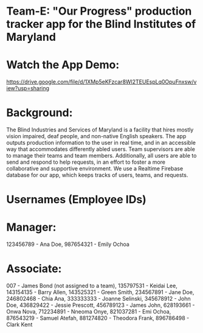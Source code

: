 # Team-E: "Our Progress" production tracker app for the Blind Institutes of Maryland

# Watch the App Demo: 
https://drive.google.com/file/d/1XMp5eKFzcar8Wl2TEUEspLq0OpuFnxsw/view?usp=sharing

# Background:
The Blind Industries and Services of Maryland is a facility that hires mostly vision impaired, deaf
people, and non-native English speakers. The app outputs production information to the user in real
time, and in an accessible way that accommodates differently abled users.
Team supervisors are able to manage their teams and team members. Additionally, all users are able 
to send and respond to help requests, in an effort to foster a more collaborative and supportive 
environment.
We use a Realtime Firebase database for our app, which keeps tracks of users, teams, and requests.

# Usernames (Employee IDs)
# Manager: 
123456789 - Ana Doe, 987654321 - Emily Ochoa

# Associate:
007 - James Bond (not assigned to a team), 135797531 - Keidai Lee, 143154135 - Barry Allen,
143525321 - Green Smith, 234567891 - Jane Doe, 246802468 - Chia Ana, 333333333 - Joanne Selinski,
345678912 - John Doe, 436829422 - Jessie Prescott, 456789123 - James John, 628193661 - Onwa Nova,
712234891 - Nneoma Onye, 821037281 - Emi Ochoa, 876543219 - Samuel Atefah,
881274820 - Theodora Frank, 896786498 - Clark Kent

